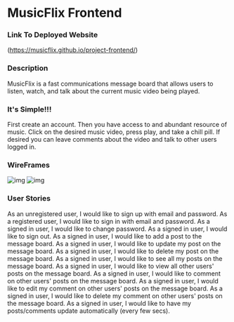 # MusicFlix Frontend
### Link To Deployed Website
(https://musicflix.github.io/project-frontend/)
### Description
MusicFlix is a fast communications message board that allows users to listen, watch, and talk about the current music video being played.

### It's Simple!!!
First create an account. Then you have access to and abundant resource of music.
Click on the desired music video, press play, and take a chill pill. If desired you can leave comments about the video and talk to other
users logged in.

### WireFrames
![img](https://media.git.generalassemb.ly/user/38105/files/52bcab00-73d4-11ec-8881-33bea03f7db7)
![img](https://media.git.generalassemb.ly/user/38105/files/53554180-73d4-11ec-8231-e8cd8c8d3b7a)


### User Stories
As an unregistered user, I would like to sign up with email and password.
As a registered user, I would like to sign in with email and password.
As a signed in user, I would like to change password.
As a signed in user, I would like to sign out.
As a signed in user, I would like to add a post to the message board.
As a signed in user, I would like to update my post on the message board.
As a signed in user, I would like to delete my post on the message board.
As a signed in user, I would like to see all my posts on the message board.
As a signed in user, I would like to view all other users' posts on the message board.
As a signed in user, I would like to comment on other users' posts on the message board.
As a signed in user, I would like to edit my comment on other users' posts on the message board.
As a signed in user, I would like to delete my comment on other users' posts on the message board.
As a signed in user, I would like to have my posts/comments update automatically (every few secs).